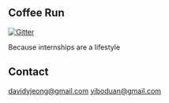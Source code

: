 Coffee Run
------

[![Gitter](https://badges.gitter.im/Join%20Chat.svg)](https://gitter.im/davidyjeong/coffeerun?utm_source=badge&utm_medium=badge&utm_campaign=pr-badge&utm_content=badge)

Because internships are a lifestyle

Contact
-------
davidyjeong@gmail.com
yiboduan@gmail.com
